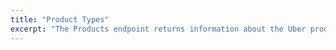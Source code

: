 ```yaml
---
title: "Product Types"
excerpt: "The Products endpoint returns information about the Uber products offered at a given location. The response includes the display name and other details about each product, and lists the products in the proper display order."
---
```

